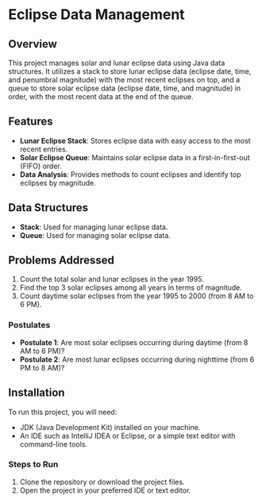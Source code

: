 # Eclipse Data Management

## Overview
This project manages solar and lunar eclipse data using Java data structures. It utilizes a stack to store lunar eclipse data (eclipse date, time, and penumbral magnitude) with the most recent eclipses on top, and a queue to store solar eclipse data (eclipse date, time, and magnitude) in order, with the most recent data at the end of the queue.

## Features
- **Lunar Eclipse Stack**: Stores eclipse data with easy access to the most recent entries.
- **Solar Eclipse Queue**: Maintains solar eclipse data in a first-in-first-out (FIFO) order.
- **Data Analysis**: Provides methods to count eclipses and identify top eclipses by magnitude.
  
## Data Structures
- **Stack**: Used for managing lunar eclipse data.
- **Queue**: Used for managing solar eclipse data.

## Problems Addressed
1. Count the total solar and lunar eclipses in the year 1995.
2. Find the top 3 solar eclipses among all years in terms of magnitude.
3. Count daytime solar eclipses from the year 1995 to 2000 (from 8 AM to 6 PM).

### Postulates
- **Postulate 1**: Are most solar eclipses occurring during daytime (from 8 AM to 6 PM)?
- **Postulate 2**: Are most lunar eclipses occurring during nighttime (from 6 PM to 8 AM)?

## Installation
To run this project, you will need:
- JDK (Java Development Kit) installed on your machine.
- An IDE such as IntelliJ IDEA or Eclipse, or a simple text editor with command-line tools.

### Steps to Run
1. Clone the repository or download the project files.
2. Open the project in your preferred IDE or text editor.

